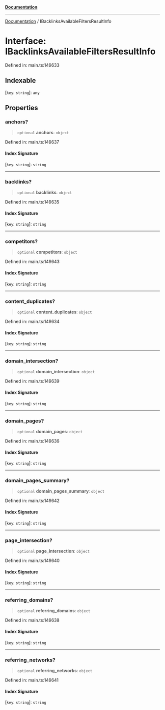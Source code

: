 [**Documentation**](../README.md)

***

[Documentation](../README.md) / IBacklinksAvailableFiltersResultInfo

# Interface: IBacklinksAvailableFiltersResultInfo

Defined in: main.ts:149633

## Indexable

\[`key`: `string`\]: `any`

## Properties

### anchors?

> `optional` **anchors**: `object`

Defined in: main.ts:149637

#### Index Signature

\[`key`: `string`\]: `string`

***

### backlinks?

> `optional` **backlinks**: `object`

Defined in: main.ts:149635

#### Index Signature

\[`key`: `string`\]: `string`

***

### competitors?

> `optional` **competitors**: `object`

Defined in: main.ts:149643

#### Index Signature

\[`key`: `string`\]: `string`

***

### content\_duplicates?

> `optional` **content\_duplicates**: `object`

Defined in: main.ts:149634

#### Index Signature

\[`key`: `string`\]: `string`

***

### domain\_intersection?

> `optional` **domain\_intersection**: `object`

Defined in: main.ts:149639

#### Index Signature

\[`key`: `string`\]: `string`

***

### domain\_pages?

> `optional` **domain\_pages**: `object`

Defined in: main.ts:149636

#### Index Signature

\[`key`: `string`\]: `string`

***

### domain\_pages\_summary?

> `optional` **domain\_pages\_summary**: `object`

Defined in: main.ts:149642

#### Index Signature

\[`key`: `string`\]: `string`

***

### page\_intersection?

> `optional` **page\_intersection**: `object`

Defined in: main.ts:149640

#### Index Signature

\[`key`: `string`\]: `string`

***

### referring\_domains?

> `optional` **referring\_domains**: `object`

Defined in: main.ts:149638

#### Index Signature

\[`key`: `string`\]: `string`

***

### referring\_networks?

> `optional` **referring\_networks**: `object`

Defined in: main.ts:149641

#### Index Signature

\[`key`: `string`\]: `string`
